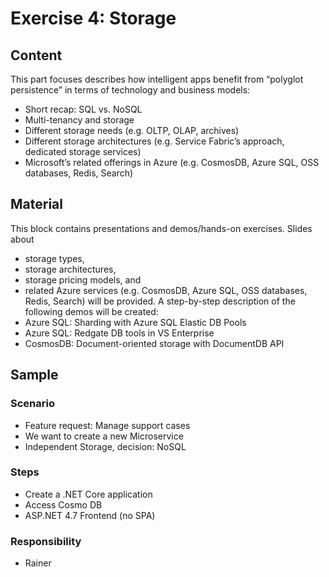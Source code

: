 # Exercise 4: Storage

## Content

This part focuses describes how intelligent apps benefit from “polyglot persistence” in terms of technology and business models:
* Short recap: SQL vs. NoSQL
* Multi-tenancy and storage
* Different storage needs (e.g. OLTP, OLAP, archives)
* Different storage architectures (e.g. Service Fabric’s approach, dedicated storage services)
* Microsoft’s related offerings in Azure (e.g. CosmosDB, Azure SQL, OSS databases, Redis, Search)


## Material

This block contains presentations and demos/hands-on exercises. Slides about
* storage types,
* storage architectures,
* storage pricing models, and
* related Azure services (e.g. CosmosDB, Azure SQL, OSS databases, Redis, Search)
will be provided. A step-by-step description of the following demos will be created:
* Azure SQL: Sharding with Azure SQL Elastic DB Pools
* Azure SQL: Redgate DB tools in VS Enterprise
* CosmosDB: Document-oriented storage with DocumentDB API


## Sample
### Scenario
* Feature request: Manage support cases
* We want to create a new Microservice
* Independent Storage, decision: NoSQL 

### Steps
* Create a .NET Core application
* Access Cosmo DB
* ASP.NET 4.7 Frontend (no SPA)

### Responsibility
* Rainer
